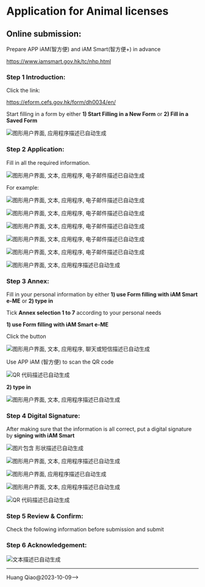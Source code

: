 # **Application for Animal licenses**

## **Online submission:**

Prepare APP iAM(智方便) and iAM Smart(智方便+) in advance

<https://www.iamsmart.gov.hk/tc/nhp.html>

### **Step 1 Introduction:**

Click the link:

<https://eform.cefs.gov.hk/form/dh0034/en/>

Start filling in a form by either **1) Start Filling in a New Form** or **2) Fill in a Saved Form**

![图形用户界面, 应用程序描述已自动生成](imgs/Aspose.Words.834cee30-2a49-4d22-844a-4b18950ff2c5.001.png)

### **Step 2 Application:**

Fill in all the required information.

![图形用户界面, 文本, 应用程序, 电子邮件描述已自动生成](imgs/Aspose.Words.834cee30-2a49-4d22-844a-4b18950ff2c5.002.png)

For example:

![图形用户界面, 文本, 应用程序, 电子邮件描述已自动生成](imgs/Aspose.Words.834cee30-2a49-4d22-844a-4b18950ff2c5.003.png)

![图形用户界面, 文本, 应用程序, 电子邮件描述已自动生成](imgs/Aspose.Words.834cee30-2a49-4d22-844a-4b18950ff2c5.004.png)

![图形用户界面, 文本, 应用程序, 电子邮件描述已自动生成](imgs/Aspose.Words.834cee30-2a49-4d22-844a-4b18950ff2c5.005.png)

![图形用户界面, 文本, 应用程序, 电子邮件描述已自动生成](imgs/Aspose.Words.834cee30-2a49-4d22-844a-4b18950ff2c5.006.png)

![图形用户界面, 文本, 应用程序, 电子邮件描述已自动生成](imgs/Aspose.Words.834cee30-2a49-4d22-844a-4b18950ff2c5.007.png)

![图形用户界面, 文本, 应用程序描述已自动生成](imgs/Aspose.Words.834cee30-2a49-4d22-844a-4b18950ff2c5.008.png)

### **Step 3 Annex:**

Fill in your personal information by either **1) use Form filling with iAM Smart e-ME** or **2) type in**

Tick **Annex selection 1 to 7** according to your personal needs

**1) use Form filling with iAM Smart e-ME**

Click the button

![图形用户界面, 文本, 应用程序, 聊天或短信描述已自动生成](imgs/Aspose.Words.834cee30-2a49-4d22-844a-4b18950ff2c5.009.png)

Use APP iAM (智方便) to scan the QR code

![QR 代码描述已自动生成](imgs/Aspose.Words.834cee30-2a49-4d22-844a-4b18950ff2c5.010.png)

**2) type in**

![图形用户界面, 文本, 应用程序描述已自动生成](imgs/Aspose.Words.834cee30-2a49-4d22-844a-4b18950ff2c5.011.png)

### **Step 4 Digital Signature:**

After making sure that the information is all correct, put a digital signature by **signing with iAM Smart**

![图片包含 形状描述已自动生成](imgs/Aspose.Words.834cee30-2a49-4d22-844a-4b18950ff2c5.012.png)

![图形用户界面, 文本, 应用程序描述已自动生成](imgs/Aspose.Words.834cee30-2a49-4d22-844a-4b18950ff2c5.013.png)

![图形用户界面, 应用程序描述已自动生成](imgs/Aspose.Words.834cee30-2a49-4d22-844a-4b18950ff2c5.014.png)

![图形用户界面, 文本, 应用程序描述已自动生成](imgs/Aspose.Words.834cee30-2a49-4d22-844a-4b18950ff2c5.015.png)

![QR 代码描述已自动生成](imgs/Aspose.Words.834cee30-2a49-4d22-844a-4b18950ff2c5.016.png)

### **Step 5 Review & Confirm:**

Check the following information before submission and submit

### **Step 6 Acknowledgement:**

![文本描述已自动生成](imgs/Aspose.Words.834cee30-2a49-4d22-844a-4b18950ff2c5.017.png)

------

Huang Qiao@2023-10-09-->
